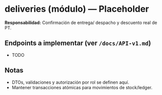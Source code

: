 # deliveries (módulo) — Placeholder
**Responsabilidad:** Confirmación de entrega/ despacho y descuento real de PT.

## Endpoints a implementar (ver `/docs/API-v1.md`)
- TODO

## Notas
- DTOs, validaciones y autorización por rol se definen aquí.
- Mantener transacciones atómicas para movimientos de stock/ledger.
